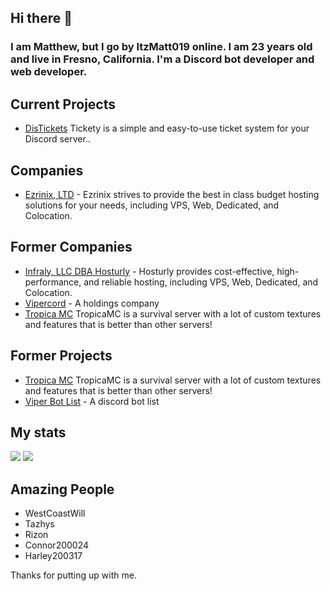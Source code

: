 ## Hi there 👋

<h3> I am Matthew, but I go by ItzMatt019 online. I am 23 years old and live in Fresno, California. I'm a Discord bot developer and web developer.</h3>

<h2>Current Projects</h2>
<ul>
  <li><a href="https://distickets.xyz/"> DisTickets</a> Tickety is a simple and easy-to-use ticket system for your Discord server..</li>
</ul>


<h2>Companies</h2>
<ul>
  <li><a href="https://ezrinix.com">Ezrinix, LTD</a> - Ezrinix strives to provide the best in class budget hosting solutions for your needs, including VPS, Web, Dedicated, and Colocation.</li>
</ul>

<h2>Former Companies</h2>
<ul>
  <li><a href="https://hosturly.com">Infraly, LLC DBA Hosturly</a> - Hosturly provides cost-effective, high-performance, and reliable hosting, including VPS, Web, Dedicated, and Colocation.</li>
  <li><a href="https://vipercord.com">Vipercord</a> - A holdings company</li>
  <li><a href="https://www.tropicamc.com/"> Tropica MC</a> TropicaMC is a survival server with a lot of custom textures and features that is better than other servers!</li>
</ul>

<h2>Former Projects</h2>
<ul>
  <li><a href="https://www.tropicamc.com/"> Tropica MC</a> TropicaMC is a survival server with a lot of custom textures and features that is better than other servers!</li>
  <li><a href="https://viperbotlist.com">Viper Bot List</a> - A discord bot list</li>
</ul>

<h2>My stats</h2>
<img src="https://github-readme-stats.vercel.app/api?username=itzmatt019&show_icons=true&theme=radical&count_private=true&include_all_commits=true">
<img src="https://github-readme-stats.vercel.app/api/top-langs/?username=itzmatt019&theme=radical&layout=compact">

<h2>Amazing People</h2>
<ul>
  <li>WestCoastWill</li>
  <li>Tazhys</li>
  <li>Rizon</li>
  <li>Connor200024</li>
  <li>Harley200317</li>
</ul>

Thanks for putting up with me.
